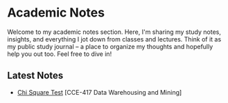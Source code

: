 # Academic Notes

Welcome to my academic notes section. Here, I'm sharing my study notes, insights, and everything I jot down from classes and lectures. Think of it as my public study journal – a place to organize my thoughts and hopefully help you out too. Feel free to dive in!

## Latest Notes

- [Chi Square Test](cce417/Chi-Square-Test.md) [CCE-417 Data Warehousing and Mining]
